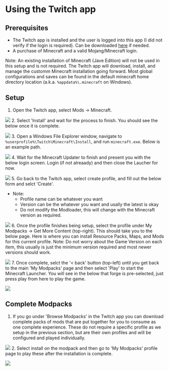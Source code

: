 # Using the Twitch app

## Prerequisites
- The Twitch app is installed and the user is logged into this app (I did not verify if the login is required). Can be downloaded [here](https://desktop.twitchsvc.net/installer/windows/TwitchSetup.exe) if needed.
- A purchase of Minecraft and a valid Mojang/Minecraft login.

Note: An existing installation of Minecraft (Jave Edition) will not be used in this setup and is not required. The Twitch app will download, install, and manage the customm Minecraft installation going forward. Most global configurations and saves can be found in the default minecraft home directory location (a.k.a. `%appdata%\.minecraft` on Windows).

## Setup
1. Open the Twitch app, select Mods -> Minecraft.

![](img/figure1.png)
2. Select 'Install' and wait for the process to finish. You should see the below once it is complete.

![](img/figure2.png)
3. Open a Windows File Explorer window, navigate to `%userprofile%\Twitch\Minecraft\Install`, and run `minecraft.exe`. Below is an example path.

![](img/figure3.png)
4. Wait for the Minecraft Updater to finish and present you with the below login screen. Login (if not alreaady) and then close the Laucher for now.

![](img/figure4.png)
5. Go back to the Twitch app, select create profile, and fill out the below form and selct 'Create'.
- Note: 
  - Profile name can be whatever you want
  - Version can be the whatever you want and usally the latest is okay
  - Do not modify the Modloader, this will change with the Minecraft version as required.

![](img/figure5.png)
6. Once the profile finishes being setup, select the profile under My Modpacks -> Get More Content (top-right). This should take you to the below page. Here is where you can install Resource Packs, Maps, and Mods for this current profile. Note: Do not worry about the Game Version on each item, this usually is just the minimum version required and most newer versions should work.

![](img/figure6.png)
7. Once complete, selct the '< back' button (top-left) until you get back to the main 'My Modpacks' page and then select 'Play' to start the Minecraft Launcher. You will see in the below that forge is pre-selected, just press play from here to play the game.

![](img/figure7.png)
## Complete Modpacks
1. If you go under 'Browse Modpacks' in the Twitch app you can download complete packs of mods that are put together for you to consume as one complete experience. These do not require a specific profile as we setup in the previous section, but are their own profiles and will be configured and played individually.

![](img/figure8.png)
2. Select install on the modpack and then go to 'My Modpacks' profile page to play these after the installation is complete. 

![](img/figure9.png)
